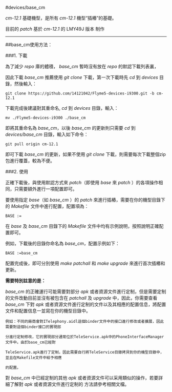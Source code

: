 #devices/base_cm

*cm-12.1* 基礎機型，是所有 *cm-12.1* 機型“插樁”的基礎。

目前的 *patch* 基於 *cm-12.1* 的  LMY49J 版本  制作

********

##base_cm使用方法：

###1.	下載

為了減少 *repo* 庫的體積， *base_cm* 暫時沒有放在 *repo* 的默認下載列表裏，

因此下載 *base_cm* 推薦使用 *git clone* 下載，第一次下載時先 *cd* 到 *devices* 目錄，然後輸入：

	git clone https://github.com/14121042/Flyme5-devices-i9300.git -b cm-12.1

下載完成後建議對其重命名,  *cd* 到 *devices* 目錄，輸入：

	mv ./Flyme5-devices-i9300 ./base_cm

即將其重命名為 *base_cm*，以後 *base_cm* 的更新則只需要 *cd* 到 *devices/base_cm* 目錄，輸入如下命令：

	git pull origin cm-12.1

即可下載 *base_cm* 的更新，如果不使用 *git clone* 下載，則需要每次下載整個zip包進行覆蓋，較為不便。

###2.	使用

正確下載後，與使用默認方式來 *patch*（即使用 *base* 來 *patch* ）的各項操作相同，只需要額外進行一項配置即可。

要使用指定 *base*（如 *base_cm* ）的 *patch* 來進行插樁，需要在你的機型目錄下的 *Makefile* 文件中進行配置，配置項為：

	BASE :=

在 *base* 及 *base_cm* 目錄下的 *Makefile* 文件中均有示例說明，按照說明正確配置即可。

例如，下載後的目錄你命名為 *base_cm*，配置示例如下：

	BASE :=base_cm

配置完成後，即可分別使用 *make patchall* 和 *make upgrade* 來進行首次插樁和更新。

**需要特別註意的是：**

*base_cm* 的正確運行可能需要對部分 *apk* 或者資源文件進行定制，但是需要定制的文件改動目前並沒有被包含在
*patchall* 及 *upgrade* 中，因此，你需要查看 *base_cm* 下對 *apk* 或者資源文件進行定制的文件以及其相應的配置信息，將配置文件和配置信息一並寫在你的機型目錄中。

	例如：不同的廠商會對ITelephony.aidl這個binder文件中的接口進行修改或者擴展，因此需要對這個binder接口的實現部

    分進行定制修改，它的實現部分通常位於TeleService.apk中的PhoneInterfaceManager文件中。由於base_cm已經對

    TeleService.apk進行了定制，因此需要自行將TeleService目錄拷貝到你的機型目錄中，並且在Makefile文件中給予相應

    的配置。

對 *base_cm* 中已經定制的其他 *apk* 或者資源文件可以采用類似的操作，若要詳細了解對 *apk* 或者資源文件進行定制的
方法請參考相關文檔。
